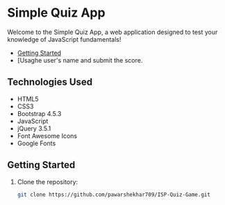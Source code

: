 # Simple Quiz App

Welcome to the Simple Quiz App, a web application designed to test your knowledge of JavaScript fundamentals!
- [Getting Started](#getting-started)
- [Usaghe user's name and submit the score.

## Technologies Used

- HTML5
- CSS3
- Bootstrap 4.5.3
- JavaScript
- jQuery 3.5.1
- Font Awesome Icons
- Google Fonts

## Getting Started

1. Clone the repository:

   ```bash
   git clone https://github.com/pawarshekhar709/ISP-Quiz-Game.git
